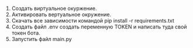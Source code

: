 1. Создать виртуальное окуржение. 
2. Активировать вертуальное окружение. 
3. Скачать все зависимости командой pip install -r requirements.txt 
4. Создать файл .env  создать переменную TOKEN и написать туда свой токен бота. 
5. Запустить файл main.py 
